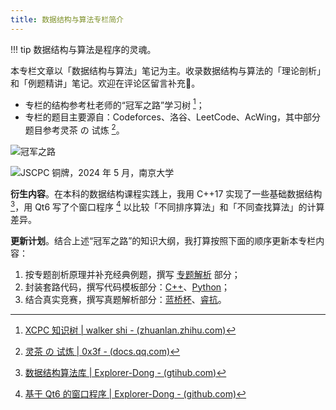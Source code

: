 ```yaml
---
title: 数据结构与算法专栏简介
---
```


!!! tip
    数据结构与算法是程序的灵魂。

本专栏文章以「数据结构与算法」笔记为主。收录数据结构与算法的「理论剖析」和「例题精讲」笔记。欢迎在评论区留言补充🤗。

- 专栏的结构参考杜老师的“冠军之路”学习树 [^tree]；
- 专栏的题目主要源自：Codeforces、洛谷、LeetCode、AcWing，其中部分题目参考灵茶 の 试炼 [^0x3f]。

[^tree]: [XCPC 知识树 | walker shi - (zhuanlan.zhihu.com)](https://zhuanlan.zhihu.com/p/454647571)

[^0x3f]: [灵茶 の 试炼 | 0x3f - (docs.qq.com)](https://docs.qq.com/sheet/DWGFoRGVZRmxNaXFz?tab=BB08J2)

![冠军之路](https://cdn.dwj601.cn/images/20250416124813268.jpg)

![JSCPC 铜牌，2024 年 5 月，南京大学](https://cdn.dwj601.cn/images/202501302213245.png)

**衍生内容**。在本科的数据结构课程实践上，我用 C++17 实现了一些基础数据结构 [^dslib]，用 Qt6 写了个窗口程序 [^qt] 以比较「不同排序算法」和「不同查找算法」的计算差异。

**更新计划**。结合上述“冠军之路”的知识大纲，我打算按照下面的顺序更新本专栏内容：

1. 按专题剖析原理并补充经典例题，撰写 [专题解析](./topic/index.md) 部分；
2. 封装套路代码，撰写代码模板部分：[C++](./templates.md)、[Python](./templates-py.md)；
3. 结合真实竞赛，撰写真题解析部分：[蓝桥杯](./lan-qiao-cup/index.md)、[睿抗](raicom-caip/index.md)。

[^dslib]: [数据结构算法库 | Explorer-Dong - (gtihub.com)](https://github.com/Explorer-Dong/DataStructure)

[^qt]: [基于 Qt6 的窗口程序 | Explorer-Dong - (github.com)](https://github.com/Explorer-Dong/DataStructureClassDesign)
